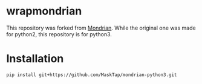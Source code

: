 # wrapmondrian
This repository was forked from [Mondrian](https://github.com/qiyuangong/Mondrian).
While the original one was made for python2, this repository is for python3.

# Installation

```sh
pip install git+https://github.com/MaskTap/mondrian-python3.git
```
